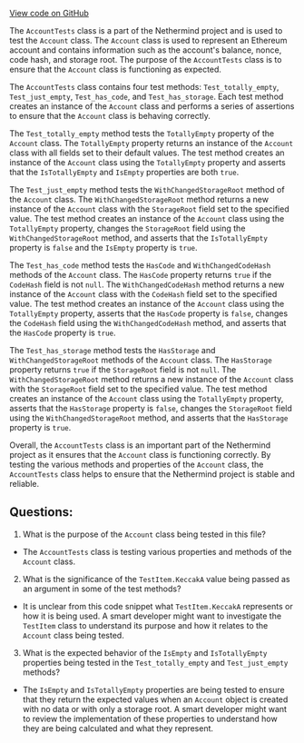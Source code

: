 [View code on GitHub](https://github.com/nethermindeth/nethermind/Nethermind.Core.Test/AccountTests.cs)

The `AccountTests` class is a part of the Nethermind project and is used to test the `Account` class. The `Account` class is used to represent an Ethereum account and contains information such as the account's balance, nonce, code hash, and storage root. The purpose of the `AccountTests` class is to ensure that the `Account` class is functioning as expected.

The `AccountTests` class contains four test methods: `Test_totally_empty`, `Test_just_empty`, `Test_has_code`, and `Test_has_storage`. Each test method creates an instance of the `Account` class and performs a series of assertions to ensure that the `Account` class is behaving correctly.

The `Test_totally_empty` method tests the `TotallyEmpty` property of the `Account` class. The `TotallyEmpty` property returns an instance of the `Account` class with all fields set to their default values. The test method creates an instance of the `Account` class using the `TotallyEmpty` property and asserts that the `IsTotallyEmpty` and `IsEmpty` properties are both `true`.

The `Test_just_empty` method tests the `WithChangedStorageRoot` method of the `Account` class. The `WithChangedStorageRoot` method returns a new instance of the `Account` class with the `StorageRoot` field set to the specified value. The test method creates an instance of the `Account` class using the `TotallyEmpty` property, changes the `StorageRoot` field using the `WithChangedStorageRoot` method, and asserts that the `IsTotallyEmpty` property is `false` and the `IsEmpty` property is `true`.

The `Test_has_code` method tests the `HasCode` and `WithChangedCodeHash` methods of the `Account` class. The `HasCode` property returns `true` if the `CodeHash` field is not `null`. The `WithChangedCodeHash` method returns a new instance of the `Account` class with the `CodeHash` field set to the specified value. The test method creates an instance of the `Account` class using the `TotallyEmpty` property, asserts that the `HasCode` property is `false`, changes the `CodeHash` field using the `WithChangedCodeHash` method, and asserts that the `HasCode` property is `true`.

The `Test_has_storage` method tests the `HasStorage` and `WithChangedStorageRoot` methods of the `Account` class. The `HasStorage` property returns `true` if the `StorageRoot` field is not `null`. The `WithChangedStorageRoot` method returns a new instance of the `Account` class with the `StorageRoot` field set to the specified value. The test method creates an instance of the `Account` class using the `TotallyEmpty` property, asserts that the `HasStorage` property is `false`, changes the `StorageRoot` field using the `WithChangedStorageRoot` method, and asserts that the `HasStorage` property is `true`.

Overall, the `AccountTests` class is an important part of the Nethermind project as it ensures that the `Account` class is functioning correctly. By testing the various methods and properties of the `Account` class, the `AccountTests` class helps to ensure that the Nethermind project is stable and reliable.
## Questions: 
 1. What is the purpose of the `Account` class being tested in this file?
- The `AccountTests` class is testing various properties and methods of the `Account` class.
2. What is the significance of the `TestItem.KeccakA` value being passed as an argument in some of the test methods?
- It is unclear from this code snippet what `TestItem.KeccakA` represents or how it is being used. A smart developer might want to investigate the `TestItem` class to understand its purpose and how it relates to the `Account` class being tested.
3. What is the expected behavior of the `IsEmpty` and `IsTotallyEmpty` properties being tested in the `Test_totally_empty` and `Test_just_empty` methods?
- The `IsEmpty` and `IsTotallyEmpty` properties are being tested to ensure that they return the expected values when an `Account` object is created with no data or with only a storage root. A smart developer might want to review the implementation of these properties to understand how they are being calculated and what they represent.